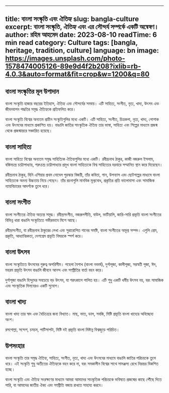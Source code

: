 
---
title: বাংলা সংস্কৃতি এবং ঐতিহ্য
slug: bangla-culture
excerpt: বাংলা সংস্কৃতি, ঐতিহ্য এবং এর সৌন্দর্য সম্পর্কে একটি অন্বেষণ।
author: রহিম আহমেদ
date: 2023-08-10
readTime: 6 min read
category: Culture
tags: [bangla, heritage, tradition, culture]
language: bn
image: https://images.unsplash.com/photo-1578474005126-89e9d4f2b208?ixlib=rb-4.0.3&auto=format&fit=crop&w=1200&q=80
---

## বাংলা সংস্কৃতির মূল উপাদান

বাংলা সংস্কৃতি হাজার বছরের ইতিহাস, ঐতিহ্য এবং সৌন্দর্যের সমন্বয়। এটি সাহিত্য, সংগীত, নৃত্য, খাদ্য, উৎসব এবং জীবনযাপন পদ্ধতির সমৃদ্ধ ঐতিহ্যকে প্রতিফলিত করে।

বাংলা সংস্কৃতি বিশ্বের অন্যতম প্রাচীন সংস্কৃতিগুলির মধ্যে একটি। এটি সাহিত্য, সংগীত, চিত্রকলা, নৃত্য, খাদ্য, পোশাক এবং উৎসবের মাধ্যমে প্রকাশিত হয়। বাঙালি জাতির সাংস্কৃতিক ঐতিহ্য তার ভাষা, সাহিত্য এবং শিল্পের মাধ্যমে প্রজন্ম থেকে প্রজন্মান্তরে সঞ্চারিত হয়েছে।

## বাংলা সাহিত্য

বাংলা সাহিত্য বিশ্বের অন্যতম সমৃদ্ধ সাহিত্যিক ঐতিহ্যগুলির মধ্যে একটি। রবীন্দ্রনাথ ঠাকুর, কাজী নজরুল ইসলাম, বঙ্কিমচন্দ্র চট্টোপাধ্যায়, শরৎচন্দ্র চট্টোপাধ্যায় প্রমুখ বাংলা সাহিত্যকে বিশ্ব সাহিত্যের দরবারে সম্মানিত স্থান করে দিয়েছেন।

রবীন্দ্রনাথ ঠাকুর, যিনি এশিয়ার প্রথম নোবেল পুরস্কার বিজয়ী, তাঁর কবিতা, গান, উপন্যাস এবং ছোটগল্পের মাধ্যমে বাংলা সাহিত্যকে অনন্য উচ্চতায় নিয়ে গেছেন। তাঁর রচনাগুলি মানবিক মূল্যবোধ, প্রকৃতির প্রতি ভালোবাসা এবং সামাজিক ন্যায়বিচারের আদর্শকে তুলে ধরে।

## বাংলা সংগীত

বাংলা সংগীতের ঐতিহ্য অত্যন্ত সমৃদ্ধ। রবীন্দ্রসংগীত, নজরুলগীতি, বাউল, ভাটিয়ালি, জারি-সারি প্রভৃতি বাংলা সংগীতের বিভিন্ন ধারা বাঙালি সংস্কৃতিতে গভীরভাবে মিশে আছে।

রবীন্দ্রসংগীত, যা রবীন্দ্রনাথ ঠাকুরের লেখা এবং সুরারোপিত গানের সমষ্টি, বাংলা সংগীতের অমূল্য সম্পদ। এগুলি প্রেম, প্রকৃতি, আধ্যাত্মিকতা, দেশপ্রেম প্রভৃতি বিষয়কে স্পর্শ করে।

## বাংলা উৎসব

বাংলা সংস্কৃতিতে উৎসবের গুরুত্ব অপরিসীম। পহেলা বৈশাখ (বাংলা নববর্ষ), দুর্গাপূজা, কালীপূজা, সরস্বতী পূজা, ঈদ, মহরম প্রভৃতি উৎসব বাঙালি জীবনে আনন্দ এবং সম্প্রীতির বার্তা বহন করে।

দুর্গাপূজা বাঙালি হিন্দুদের সবচেয়ে বড় উৎসব, যা শরৎকালে পালিত হয়। এটি শুধু একটি ধর্মীয় উৎসব নয়, বরং সামাজিক এবং সাংস্কৃতিক মিলনেরও একটি সুযোগ।

## বাংলা খাদ্য

বাংলা খাদ্য তার স্বাদ এবং বৈচিত্র্যের জন্য বিখ্যাত। মাছ, ভাত, ডাল, সবজি, মিষ্টি প্রভৃতি বাংলা খাদ্যের অবিচ্ছেদ্য অংশ।

রসগোল্লা, সন্দেশ, চমচম, পাটিসাপটা, মিষ্টি দই প্রভৃতি বাংলা মিষ্টান্ন বিশ্বজুড়ে পরিচিত।

## উপসংহার

বাংলা সংস্কৃতি তার সমৃদ্ধ ঐতিহ্য, সাহিত্য, সংগীত, নৃত্য, খাদ্য এবং উৎসবের মাধ্যমে বাঙালি জাতির পরিচয়কে তুলে ধরে। এই সংস্কৃতি শুধু অতীতের ঐতিহ্যকে বহন করে না, বরং সমকালীন বিশ্বের সাথে সামঞ্জস্য রেখে নিরন্তর বিকশিত হচ্ছে।

বাংলা সংস্কৃতি এবং ঐতিহ্য সংরক্ষণের মাধ্যমে আমরা আমাদের সাংস্কৃতিক পরিচয়কে ভবিষ্যত প্রজন্মের কাছে পৌঁছে দিতে পারি, যা আমাদের জাতীয় ঐক্য এবং সম্প্রীতি বজায় রাখতে সাহায্য করবে।
